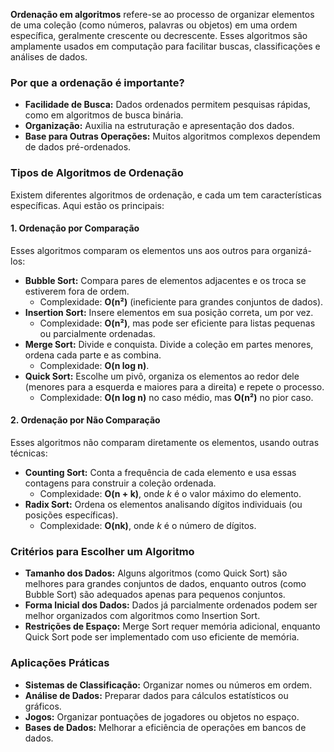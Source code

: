 **Ordenação em algoritmos** refere-se ao processo de organizar elementos de uma coleção (como números, palavras ou objetos) em uma ordem específica, geralmente crescente ou decrescente. Esses algoritmos são amplamente usados em computação para facilitar buscas, classificações e análises de dados.

### **Por que a ordenação é importante?**

- **Facilidade de Busca:** Dados ordenados permitem pesquisas rápidas, como em algoritmos de busca binária.
- **Organização:** Auxilia na estruturação e apresentação dos dados.
- **Base para Outras Operações:** Muitos algoritmos complexos dependem de dados pré-ordenados.

### **Tipos de Algoritmos de Ordenação**

Existem diferentes algoritmos de ordenação, e cada um tem características específicas. Aqui estão os principais:

#### **1. Ordenação por Comparação**

Esses algoritmos comparam os elementos uns aos outros para organizá-los:
- **Bubble Sort:** Compara pares de elementos adjacentes e os troca se estiverem fora de ordem.
    - Complexidade: **O(n²)** (ineficiente para grandes conjuntos de dados).
- **Insertion Sort:** Insere elementos em sua posição correta, um por vez.
    - Complexidade: **O(n²)**, mas pode ser eficiente para listas pequenas ou parcialmente ordenadas.
- **Merge Sort:** Divide e conquista. Divide a coleção em partes menores, ordena cada parte e as combina.
    - Complexidade: **O(n log n)**.
- **Quick Sort:** Escolhe um pivô, organiza os elementos ao redor dele (menores para a esquerda e maiores para a direita) e repete o processo.
    - Complexidade: **O(n log n)** no caso médio, mas **O(n²)** no pior caso.

#### **2. Ordenação por Não Comparação**

Esses algoritmos não comparam diretamente os elementos, usando outras técnicas:
- **Counting Sort:** Conta a frequência de cada elemento e usa essas contagens para construir a coleção ordenada.
    - Complexidade: **O(n + k)**, onde _k_ é o valor máximo do elemento.
- **Radix Sort:** Ordena os elementos analisando dígitos individuais (ou posições específicas).
    - Complexidade: **O(nk)**, onde _k_ é o número de dígitos.

### **Critérios para Escolher um Algoritmo**

- **Tamanho dos Dados:** Alguns algoritmos (como Quick Sort) são melhores para grandes conjuntos de dados, enquanto outros (como Bubble Sort) são adequados apenas para pequenos conjuntos.
- **Forma Inicial dos Dados:** Dados já parcialmente ordenados podem ser melhor organizados com algoritmos como Insertion Sort.
- **Restrições de Espaço:** Merge Sort requer memória adicional, enquanto Quick Sort pode ser implementado com uso eficiente de memória.

### **Aplicações Práticas**

- **Sistemas de Classificação:** Organizar nomes ou números em ordem.
- **Análise de Dados:** Preparar dados para cálculos estatísticos ou gráficos.
- **Jogos:** Organizar pontuações de jogadores ou objetos no espaço.
- **Bases de Dados:** Melhorar a eficiência de operações em bancos de dados.


